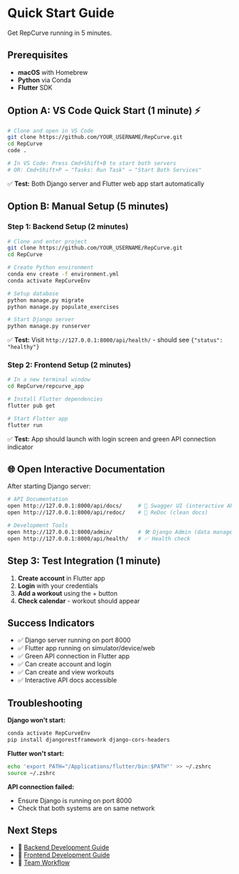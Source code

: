 # Quick Start Guide

Get RepCurve running in 5 minutes.

## Prerequisites

- **macOS** with Homebrew
- **Python** via Conda
- **Flutter** SDK

## Option A: VS Code Quick Start (1 minute) ⚡

```bash
# Clone and open in VS Code
git clone https://github.com/YOUR_USERNAME/RepCurve.git
cd RepCurve
code .

# In VS Code: Press Cmd+Shift+B to start both servers
# OR: Cmd+Shift+P → "Tasks: Run Task" → "Start Both Services"
```

✅ **Test:** Both Django server and Flutter web app start automatically

## Option B: Manual Setup (5 minutes)

### Step 1: Backend Setup (2 minutes)

```bash
# Clone and enter project
git clone https://github.com/YOUR_USERNAME/RepCurve.git
cd RepCurve

# Create Python environment
conda env create -f environment.yml
conda activate RepCurveEnv

# Setup database
python manage.py migrate
python manage.py populate_exercises

# Start Django server
python manage.py runserver
```

✅ **Test:** Visit `http://127.0.0.1:8000/api/health/` - should see `{"status": "healthy"}`

### Step 2: Frontend Setup (2 minutes)

```bash
# In a new terminal window
cd RepCurve/repcurve_app

# Install Flutter dependencies
flutter pub get

# Start Flutter app
flutter run
```

✅ **Test:** App should launch with login screen and green API connection indicator

## 🌐 Open Interactive Documentation

After starting Django server:
```bash
# API Documentation
open http://127.0.0.1:8000/api/docs/     # 📖 Swagger UI (interactive API)
open http://127.0.0.1:8000/api/redoc/    # 📄 ReDoc (clean docs)

# Development Tools  
open http://127.0.0.1:8000/admin/        # 🛠️ Django Admin (data management)
open http://127.0.0.1:8000/api/health/   # ✅ Health check
```

## Step 3: Test Integration (1 minute)

1. **Create account** in Flutter app
2. **Login** with your credentials  
3. **Add a workout** using the + button
4. **Check calendar** - workout should appear

## Success Indicators

- ✅ Django server running on port 8000
- ✅ Flutter app running on simulator/device/web
- ✅ Green API connection in Flutter app
- ✅ Can create account and login
- ✅ Can create and view workouts
- ✅ Interactive API docs accessible

## Troubleshooting

**Django won't start:**
```bash
conda activate RepCurveEnv
pip install djangorestframework django-cors-headers
```

**Flutter won't start:**
```bash
echo 'export PATH="/Applications/flutter/bin:$PATH"' >> ~/.zshrc
source ~/.zshrc
```

**API connection failed:**
- Ensure Django is running on port 8000
- Check that both systems are on same network

## Next Steps

- 📖 [Backend Development Guide](../development/backend-guide.md)
- 📱 [Frontend Development Guide](../development/frontend-guide.md)
- 🤝 [Team Workflow](../development/workflow.md)